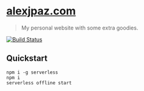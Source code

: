 # [alexjpaz.com](https://alexjpaz.com)

> My personal website with some extra goodies.

[![Build Status](https://travis-ci.org/alexjpaz/alexjpaz.com.svg?branch=master)](https://travis-ci.org/alexjpaz/alexjpaz.com)

## Quickstart

```
npm i -g serverless
npm i
serverless offline start
```
